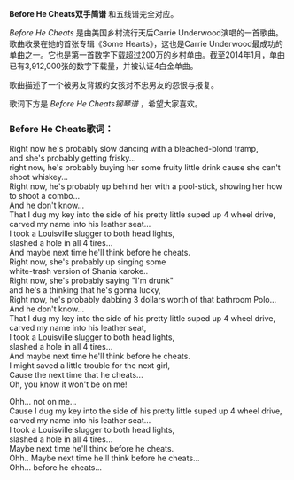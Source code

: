 

**Before He Cheats双手简谱** 和五线谱完全对应。

_Before He Cheats_ 是由美国乡村流行天后Carrie Underwood演唱的一首歌曲。歌曲收录在她的首张专辑《Some
Hearts》，这也是Carrie
Underwood最成功的单曲之一。它也是第一首数字下载超过200万的乡村单曲。截至2014年1月，单曲已有3,912,000张的数字下载量，并被认证4白金单曲。

歌曲描述了一个被男友背叛的女孩对不忠男友的怨恨与报复。

歌词下方是 _Before He Cheats钢琴谱_ ，希望大家喜欢。

### Before He Cheats歌词：

Right now he's probably slow dancing with a bleached-blond tramp,  
and she's probably getting frisky...  
right now, he's probably buying her some fruity little drink cause she can't
shoot whiskey...  
Right now, he's probably up behind her with a pool-stick, showing her how to
shoot a combo...  
And he don't know...  
That I dug my key into the side of his pretty little suped up 4 wheel drive,  
carved my name into his leather seat...  
I took a Louisville slugger to both head lights,  
slashed a hole in all 4 tires...  
And maybe next time he'll think before he cheats.  
Right now, she's probably up singing some  
white-trash version of Shania karoke..  
Right now, she's probably saying "I'm drunk"  
and he's a thinking that he's gonna lucky,  
Right now, he's probably dabbing 3 dollars worth of that bathroom Polo...  
And he don't know...  
That I dug my key into the side of his pretty little suped up 4 wheel drive,  
carved my name into his leather seat,  
I took a Louisville slugger to both head lights,  
slashed a hole in all 4 tires...  
And maybe next time he'll think before he cheats.  
I might saved a little trouble for the next girl,  
Cause the next time that he cheats...  
Oh, you know it won't be on me!

Ohh... not on me...  
Cause I dug my key into the side of his pretty little suped up 4 wheel drive,  
carved my name into his leather seat...  
I took a Louisville slugger to both head lights,  
slashed a hole in all 4 tires...  
Maybe next time he'll think before he cheats.  
Ohh.. Maybe next time he'll think before he cheats...  
Ohh... before he cheats...

